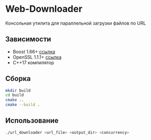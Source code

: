# Web-Downloader

Консольная утилита для параллельной загрузки файлов по URL

## Зависимости
- Boost 1.66+ [ссылка](https://www.boost.org/)
- OpenSSL 1.1.1+ [ссылка](https://www.openssl.org/)
- C++17 компилятор

## Сборка
```bash
mkdir build
cd build
cmake ..
cmake --build .
```
## Использование

```bash
./url_downloader <url_file> <output_dir> <concurrency>
```